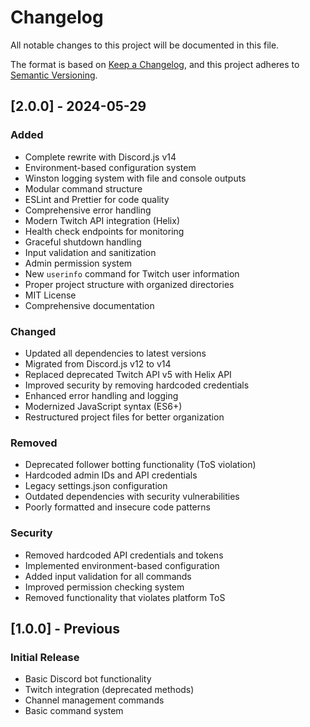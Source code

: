 # Changelog

All notable changes to this project will be documented in this file.

The format is based on [Keep a Changelog](https://keepachangelog.com/en/1.0.0/),
and this project adheres to [Semantic Versioning](https://semver.org/spec/v2.0.0.html).

## [2.0.0] - 2024-05-29

### Added
- Complete rewrite with Discord.js v14
- Environment-based configuration system
- Winston logging system with file and console outputs
- Modular command structure
- ESLint and Prettier for code quality
- Comprehensive error handling
- Modern Twitch API integration (Helix)
- Health check endpoints for monitoring
- Graceful shutdown handling
- Input validation and sanitization
- Admin permission system
- New `userinfo` command for Twitch user information
- Proper project structure with organized directories
- MIT License
- Comprehensive documentation

### Changed
- Updated all dependencies to latest versions
- Migrated from Discord.js v12 to v14
- Replaced deprecated Twitch API v5 with Helix API
- Improved security by removing hardcoded credentials
- Enhanced error handling and logging
- Modernized JavaScript syntax (ES6+)
- Restructured project files for better organization

### Removed
- Deprecated follower botting functionality (ToS violation)
- Hardcoded admin IDs and API credentials
- Legacy settings.json configuration
- Outdated dependencies with security vulnerabilities
- Poorly formatted and insecure code patterns

### Security
- Removed hardcoded API credentials and tokens
- Implemented environment-based configuration
- Added input validation for all commands
- Improved permission checking system
- Removed functionality that violates platform ToS

## [1.0.0] - Previous

### Initial Release
- Basic Discord bot functionality
- Twitch integration (deprecated methods)
- Channel management commands
- Basic command system